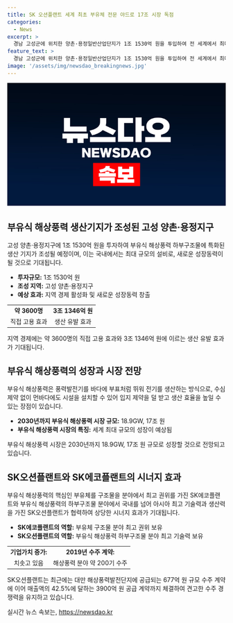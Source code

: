 ```yaml
---
title: SK 오션플랜트 세계 최초 부유체 전문 야드로 17조 시장 독점
categories:
  - News
excerpt: >
  경남 고성군에 위치한 양촌·용정일반산업단지가 1조 1530억 원을 투입하여 전 세계에서 최대 규모의 해상풍력발전 생산기지로 거듭나고 있다. 이로써 3600명의 직접고용과 3조 1346억 원의 생산유발효과를 기대할 수 있다. 또한, 부유식 해상풍력 발전에 주목하는 이유와 SK에코플랜트와의 시너지 효과, 그리고 SK오션플랜트의 견고한 수주 경쟁력 등이 요약된다. 해당 기사는 새로운 성장동력과 기업의 견고한 경쟁력에 대한 이야기가 담겨 있어 사람들의 이목을 끌 수 있을 것이다.
feature_text: >
  경남 고성군에 위치한 양촌·용정일반산업단지가 1조 1530억 원을 투입하여 전 세계에서 최대 규모의 해상풍력발전 생산기지로 거듭나고 있다. 이로써 3600명의 직접고용과 3조 1346억 원의 생산유발효과를 기대할 수 있다. 또한, 부유식 해상풍력 발전에 주목하는 이유와 SK에코플랜트와의 시너지 효과, 그리고 SK오션플랜트의 견고한 수주 경쟁력 등이 요약된다. 해당 기사는 새로운 성장동력과 기업의 견고한 경쟁력에 대한 이야기가 담겨 있어 사람들의 이목을 끌 수 있을 것이다.
image: '/assets/img/newsdao_breakingnews.jpg'
---
```


<p><img src="/assets/img/newsdao_breakingnews.jpg" alt="pcversion 속보" /></p>

<h2 data-ke-size="size26">부유식 해상풍력 생산기지가 조성된 고성 양촌·용정지구</h2>

<p data-ke-size="size16">고성 양촌·용정지구에 1조 1530억 원을 투자하여 부유식 해상풍력 하부구조물에 특화된 생산 기지가 조성될 예정이며, 이는 국내에서는 최대 규모의 설비로, 새로운 성장동력이 될 것으로 기대됩니다.</p>

<ul>
  <li><b>투자규모:</b> 1조 1530억 원</li>
  <li><b>조성 지역:</b> 고성 양촌·용정지구</li>
  <li><b>예상 효과:</b> 지역 경제 활성화 및 새로운 성장동력 창출</li>
</ul>

<table>
    <tr>
        <td style="text-align: center; height: 17px;"><b>약 3600명</b></td>
        <td style="text-align: center; height: 17px;"><b>3조 1346억 원</b></td>
    </tr>
    <tr>
        <td style="text-align: center; height: 17px;">직접 고용 효과</td>
        <td style="text-align: center; height: 17px;">생산 유발 효과</td>
    </tr>
</table>

<p data-ke-size="size16">지역 경제에는 약 3600명의 직접 고용 효과와 3조 1346억 원에 이르는 생산 유발 효과가 기대됩니다.</p>

<h2 data-ke-size="size26">부유식 해상풍력의 성장과 시장 전망</h2>

<p data-ke-size="size16">부유식 해상풍력은 풍력발전기를 바다에 부표처럼 뛰워 전기를 생산하는 방식으로, 수심 제약 없이 먼바다에도 시설을 설치할 수 있어 입지 제약을 덜 받고 생산 효율을 높일 수 있는 장점이 있습니다.</p>

<ul>
  <li><b>2030년까지 부유식 해상풍력 시장 규모:</b> 18.9GW, 17조 원</li>
  <li><b>부유식 해상풍력 시장의 특징:</b> 세계 최대 규모의 성장이 예상됨</li>
</ul>

<p data-ke-size="size16">부유식 해상풍력 시장은 2030년까지 18.9GW, 17조 원 규모로 성장할 것으로 전망되고 있습니다.</p>

<h2 data-ke-size="size26">SK오션플랜트와 SK에코플랜트의 시너지 효과</h2>

<p data-ke-size="size16">부유식 해상풍력의 핵심인 부유체를 구조물을 분야에서 최고 권위를 가진 SK에코플랜트와 부유식 해상풍력의 하부구조물 분야에서 국내를 넘어 아시아 최고 기술력과 생산력을 가진 SK오션플랜트가 협력하여 상당한 시너지 효과가 기대됩니다.</p>

<ul>
  <li><b>SK에코플랜트의 역할:</b> 부유체 구조물 분야 최고 권위 보유</li>
  <li><b>SK오션플랜트의 역할:</b> 부유식 해상풍력 하부구조물 분야 최고 기술력 보유</li>
</ul>

<table>
    <tr>
        <td style="text-align: center; height: 17px;"><b>기업가치 증가:</b></td>
        <td style="text-align: center; height: 17px;"><b>2019년 수주 계약:</b></td>
    </tr>
    <tr>
        <td style="text-align: center; height: 17px;">치솟고 있음</td>
        <td style="text-align: center; height: 17px;">해상풍력 분야 약 200기 수주</td>
    </tr>
</table>

<p data-ke-size="size16">SK오션플랜트는 최근에는 대만 해상풍력발전단지에 공급되는 677억 원 규모 수주 계약에 이어 매출액의 42.5%에 달하는 3900억 원 공급 계약까지 체결하여 견고한 수주 경쟁력을 유지하고 있습니다.</p>
실시간 뉴스 속보는, <a href="https://newsdao.kr" rel="dofollow">https://newsdao.kr</a>


